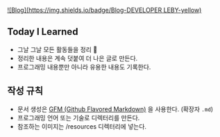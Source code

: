 [![Blog](https://img.shields.io/badge/Blog-DEVELOPER LEBY-yellow)](https://app-developer.tistory.com/)



## Today I Learned

- 그날 그날 모든 활동들을 정리 🙂
- 정리한 내용은 계속 덧붙여 더 나은 글로 만든다.
- 프로그래밍 내용뿐만 아니라 유용한 내용도 기록한다.



## 작성 규칙

- 문서 생성은 [GFM (Github Flavored Markdown)](https://help.github.com/articles/github-flavored-markdown/) 을 사용한다. (확장자 `.md`)
- 프로그래밍 언어 또는 기술로 디렉터리를 만든다.
- 참조하는 이미지는 /resources 디렉터리에 넣는다.

